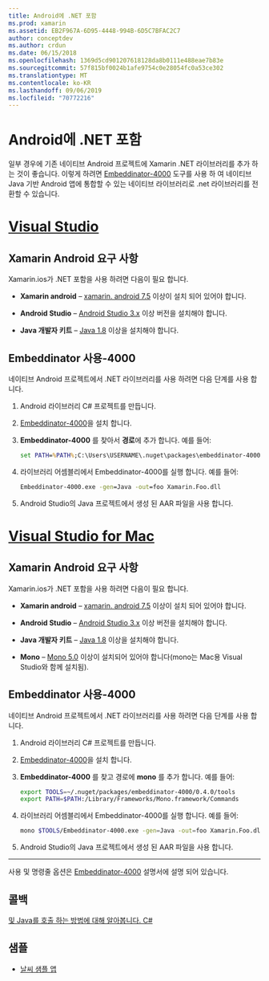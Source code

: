 ```yaml
---
title: Android에 .NET 포함
ms.prod: xamarin
ms.assetid: EB2F967A-6D95-4448-994B-6D5C7BFAC2C7
author: conceptdev
ms.author: crdun
ms.date: 06/15/2018
ms.openlocfilehash: 1369d5cd901207618128da8b0111e488eae7b83e
ms.sourcegitcommit: 57f815bf0024b1afe9754c0e28054fc0a53ce302
ms.translationtype: MT
ms.contentlocale: ko-KR
ms.lasthandoff: 09/06/2019
ms.locfileid: "70772216"
---
```

# <a name="net-embedding-on-android"></a>Android에 .NET 포함

일부 경우에 기존 네이티브 Android 프로젝트에 Xamarin .NET 라이브러리를 추가 하는 것이 좋습니다. 이렇게 하려면 [Embeddinator-4000](https://www.nuget.org/packages/Embeddinator-4000/) 도구를 사용 하 여 네이티브 Java 기반 Android 앱에 통합할 수 있는 네이티브 라이브러리로 .net 라이브러리를 전환할 수 있습니다.

# <a name="visual-studiotabwindows"></a>[Visual Studio](#tab/windows)

## <a name="xamarinandroid-requirements"></a>Xamarin Android 요구 사항

Xamarin.ios가 .NET 포함을 사용 하려면 다음이 필요 합니다.

- **Xamarin android** &ndash; [xamarin. android 7.5](https://visualstudio.microsoft.com/xamarin/) 이상이 설치 되어 있어야 합니다.

- **Android Studio** &ndash;   [Android Studio 3.x](https://developer.android.com/studio/) 이상 버전을 설치해야 합니다.

- **Java 개발자 키트** &ndash;   [Java 1.8](https://www.oracle.com/technetwork/java/javase/downloads/jdk8-downloads-2133151.html) 이상을 설치해야 합니다.

## <a name="using-embeddinator-4000"></a>Embeddinator 사용-4000

네이티브 Android 프로젝트에서 .NET 라이브러리를 사용 하려면 다음 단계를 사용 합니다.

1. Android 라이브러리 C# 프로젝트를 만듭니다.

2. [Embeddinator-4000](https://www.nuget.org/packages/Embeddinator-4000/)을 설치 합니다.

3. **Embeddinator-4000** 를 찾아서 **경로**에 추가 합니다. 예를 들어:

    ```cmd
    set PATH=%PATH%;C:\Users\USERNAME\.nuget\packages\embeddinator-4000\0.4.0\tools
    ```

4. 라이브러리 어셈블리에서 Embeddinator-4000를 실행 합니다. 예를 들어:

    ```cmd
    Embeddinator-4000.exe -gen=Java -out=foo Xamarin.Foo.dll
    ```

5. Android Studio의 Java 프로젝트에서 생성 된 AAR 파일을 사용 합니다.

# <a name="visual-studio-for-mactabmacos"></a>[Visual Studio for Mac](#tab/macos)

## <a name="xamarinandroid-requirements"></a>Xamarin Android 요구 사항

Xamarin.ios가 .NET 포함을 사용 하려면 다음이 필요 합니다.

- **Xamarin android** &ndash; [xamarin. android 7.5](https://visualstudio.microsoft.com/xamarin/) 이상이 설치 되어 있어야 합니다.

- **Android Studio** &ndash;   [Android Studio 3.x](https://developer.android.com/studio/) 이상 버전을 설치해야 합니다.

- **Java 개발자 키트** &ndash;   [Java 1.8](https://www.oracle.com/technetwork/java/javase/downloads/jdk8-downloads-2133151.html) 이상을 설치해야 합니다.

- **Mono** &ndash;   [Mono 5.0](https://www.mono-project.com/download/) 이상이 설치되어 있어야 합니다(mono는 Mac용 Visual Studio와 함께 설치됨).

## <a name="using-embeddinator-4000"></a>Embeddinator 사용-4000

네이티브 Android 프로젝트에서 .NET 라이브러리를 사용 하려면 다음 단계를 사용 합니다.

1. Android 라이브러리 C# 프로젝트를 만듭니다.

2. [Embeddinator-4000](https://www.nuget.org/packages/Embeddinator-4000/)을 설치 합니다.

3. **Embeddinator-4000** 를 찾고 경로에 **mono** 를 추가 합니다. 예를 들어:

    ```bash
    export TOOLS=~/.nuget/packages/embeddinator-4000/0.4.0/tools
    export PATH=$PATH:/Library/Frameworks/Mono.framework/Commands
    ```

4. 라이브러리 어셈블리에서 Embeddinator-4000를 실행 합니다. 예를 들어:

    ```bash
    mono $TOOLS/Embeddinator-4000.exe -gen=Java -out=foo Xamarin.Foo.dll
    ```

5. Android Studio의 Java 프로젝트에서 생성 된 AAR 파일을 사용 합니다.

-----

사용 및 명령줄 옵션은 [Embeddinator-4000](https://github.com/mono/Embeddinator-4000/blob/master/Usage.md#java--c) 설명서에 설명 되어 있습니다.

## <a name="callbacks"></a>콜백

[및 Java를 호출 하는 방법에 대해 알아봅니다. C# ](callbacks.md)

## <a name="samples"></a>샘플

- [날씨 샘플 앱](https://github.com/jamesmontemagno/embeddinator-weather)

